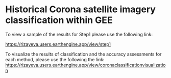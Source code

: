 # Historical Corona satellite imagery classification within GEE

To view a sample of the results for Step1 please use the following link:

https://rizayeva.users.earthengine.app/view/step1

To visualize the results of classification and the accuracy assessments for each  method, please use the following the link:
https://rizayeva.users.earthengine.app/view/coronaclassificationvisualization



